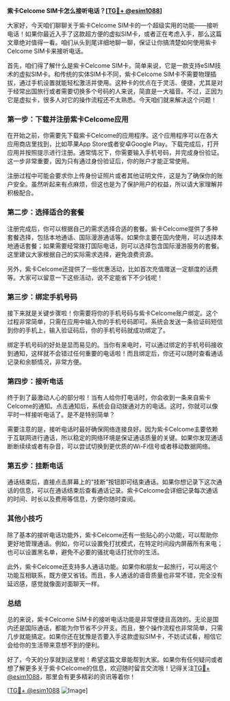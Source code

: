 **紫卡Celcome SIM卡怎么接听电话？[[TG💪+ @esim1088](https://t.me/s/esim1088)]**

大家好，今天咱们聊聊关于紫卡Celcome SIM卡的一个超级实用的功能——接听电话！如果你最近入手了这款超方便的虚拟SIM卡，或者正在考虑入手，那么这篇文章绝对值得一看。咱们从头到尾详细地聊一聊，保证让你搞清楚如何使用紫卡Celcome SIM卡来接听电话。

首先，咱们得了解什么是紫卡Celcome SIM卡。简单来说，它是一款支持eSIM技术的虚拟SIM卡。和传统的实体SIM卡不同，紫卡Celcome SIM卡不需要物理插拔，通过手机设置就能轻松激活并使用。这种卡的优点在于灵活、便捷，尤其是对于经常出国旅行或者需要切换多个号码的人来说，简直是一大福音。不过，正因为它是虚拟卡，很多人对它的操作流程还不太熟悉。今天咱们就来解决这个问题！

### **第一步：下载并注册紫卡Celcome应用**
在开始之前，你需要先下载紫卡Celcome的应用程序。这个应用程序可以在各大应用商店里找到，比如苹果App Store或者安卓Google Play。下载完成后，打开应用并按照提示进行注册。通常情况下，你需要输入手机号码，并完成身份验证。这一步非常重要，因为只有通过身份验证后，你的账户才能正常使用。

注册过程中可能会要求你上传身份证照片或者其他证明文件，这是为了确保你的账户安全。虽然听起来有点麻烦，但这也是为了保护用户的权益，所以请大家理解并积极配合。

### **第二步：选择适合的套餐**
注册完成后，你可以根据自己的需求选择合适的套餐。紫卡Celcome提供了多种套餐选择，包括本地通话、国际漫游通话等。如果你主要在国内使用，可以选择本地通话套餐；如果需要经常拨打国际电话，则可以选择包含国际漫游服务的套餐。这里建议大家根据自己的实际需求选择，避免浪费资源。

另外，紫卡Celcome还提供了一些优惠活动，比如首次充值赠送一定额度的话费等。大家可以留意一下这些活动，说不定能省下不少钱呢！

### **第三步：绑定手机号码**
接下来就是关键步骤啦！你需要将你的手机号码与紫卡Celcome账户绑定。这个过程非常简单，只需在应用中输入你的手机号码即可。系统会发送一条验证码短信到你的手机上，输入验证码后，你的手机号码就成功绑定了。

绑定手机号码的好处是显而易见的。当你有来电时，可以通过绑定的手机号码接收到通知，这样就不会错过任何重要的电话啦！而且绑定后，你还可以随时查看通话记录和余额情况，非常方便。

### **第四步：接听电话**
终于到了最激动人心的部分啦！当有人给你打电话时，你会收到一条来自紫卡Celcome的通知。点击通知后，系统会自动拨通对方的电话。这时，你就可以像平时一样接听电话了。是不是特别简单？

需要注意的是，接听电话时最好确保网络连接良好。因为紫卡Celcome主要依赖于互联网进行通话，所以稳定的网络环境是保证通话质量的关键。如果你发现通话断断续续或者有杂音，可以尝试切换到更优质的Wi-Fi信号或者移动数据网络。

### **第五步：挂断电话**
通话结束后，直接点击屏幕上的“挂断”按钮即可结束通话。如果你想记录下这次通话的信息，可以在通话结束后查看通话记录。紫卡Celcome会详细记录每次通话的时间、时长以及费用等信息，方便你随时查阅。

### **其他小技巧**
除了基本的接听电话功能外，紫卡Celcome还有一些贴心的小功能，可以帮助你更好地管理通话。例如，你可以设置免打扰模式，在特定时间段内屏蔽所有来电；也可以设置黑名单，避免不必要的骚扰电话打扰你的生活。

此外，紫卡Celcome还支持多人通话功能。如果你和朋友一起旅行，可以用这个功能互相联系，既方便又省钱。而且，多人通话的语音质量也非常不错，完全没有延迟感，感觉就像面对面聊天一样。

### **总结**
总的来说，紫卡Celcome SIM卡的接听电话功能是非常便捷且高效的。无论是国内还是国际通话，都能为你节省不少开支。而且，整个操作流程也非常简单，只需几步就能搞定。如果你还在犹豫是否要入手这款虚拟SIM卡，不妨试试看，相信它会给你的生活带来意想不到的便利。

好了，今天的分享就到这里啦！希望这篇文章能帮到大家。如果你有任何疑问或者想了解更多关于紫卡Celcome的信息，欢迎随时留言交流哦！记得关注[TG💪+ @esim1088](https://t.me/s/esim1088)，那里会有更多精彩的资讯等着你！

[[TG💪+ @esim1088](https://t.me/s/esim1088) ![Image](https://i.postimg.cc/4NQfJmqS/Snipaste-2025-05-13-00-14-12.png)]